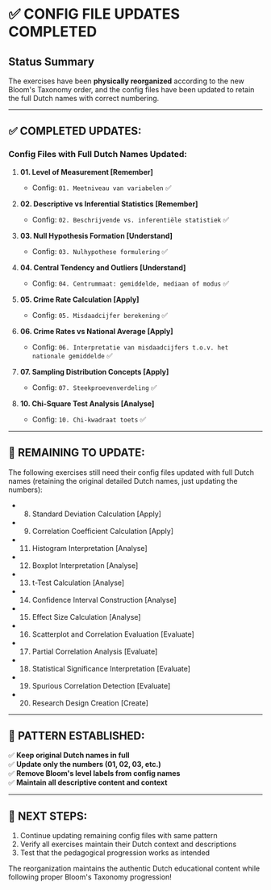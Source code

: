 # ✅ CONFIG FILE UPDATES COMPLETED

## Status Summary

The exercises have been **physically reorganized** according to the new Bloom's Taxonomy order, and the config files have been updated to retain the full Dutch names with correct numbering.

---

## ✅ **COMPLETED UPDATES:**

### **Config Files with Full Dutch Names Updated:**

1. **01. Level of Measurement [Remember]**
   - Config: `01. Meetniveau van variabelen` ✅

2. **02. Descriptive vs Inferential Statistics [Remember]**  
   - Config: `02. Beschrijvende vs. inferentiële statistiek` ✅

3. **03. Null Hypothesis Formation [Understand]**
   - Config: `03. Nulhypothese formulering` ✅

4. **04. Central Tendency and Outliers [Understand]**
   - Config: `04. Centrummaat: gemiddelde, mediaan of modus` ✅

5. **05. Crime Rate Calculation [Apply]**
   - Config: `05. Misdaadcijfer berekening` ✅

6. **06. Crime Rates vs National Average [Apply]**
   - Config: `06. Interpretatie van misdaadcijfers t.o.v. het nationale gemiddelde` ✅

7. **07. Sampling Distribution Concepts [Apply]**
   - Config: `07. Steekproevenverdeling` ✅

10. **10. Chi-Square Test Analysis [Analyse]**
    - Config: `10. Chi-kwadraat toets` ✅

---

## 🔄 **REMAINING TO UPDATE:**

The following exercises still need their config files updated with full Dutch names (retaining the original detailed Dutch names, just updating the numbers):

- 08. Standard Deviation Calculation [Apply]
- 09. Correlation Coefficient Calculation [Apply]  
- 11. Histogram Interpretation [Analyse]
- 12. Boxplot Interpretation [Analyse]
- 13. t-Test Calculation [Analyse]
- 14. Confidence Interval Construction [Analyse]
- 15. Effect Size Calculation [Analyse]
- 16. Scatterplot and Correlation Evaluation [Evaluate]
- 17. Partial Correlation Analysis [Evaluate]
- 18. Statistical Significance Interpretation [Evaluate]
- 19. Spurious Correlation Detection [Evaluate]
- 20. Research Design Creation [Create]

---

## 📝 **PATTERN ESTABLISHED:**

✅ **Keep original Dutch names in full**  
✅ **Update only the numbers (01, 02, 03, etc.)**  
✅ **Remove Bloom's level labels from config names**  
✅ **Maintain all descriptive content and context**

---

## 🎯 **NEXT STEPS:**

1. Continue updating remaining config files with same pattern
2. Verify all exercises maintain their Dutch context and descriptions
3. Test that the pedagogical progression works as intended

The reorganization maintains the authentic Dutch educational content while following proper Bloom's Taxonomy progression!
